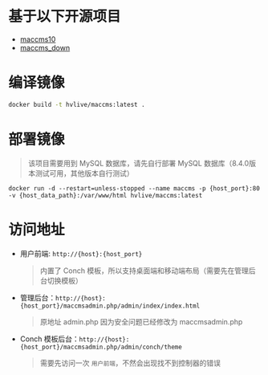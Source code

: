 # 基于以下开源项目

- [maccms10](https://github.com/magicblack/maccms10)
- [maccms_down](https://github.com/magicblack/maccms_down)

# 编译镜像

```sh
docker build -t hvlive/maccms:latest .
```

# 部署镜像

> 该项目需要用到 MySQL 数据库，请先自行部署 MySQL 数据库（8.4.0版本测试可用，其他版本自行测试）

```
docker run -d --restart=unless-stopped --name maccms -p {host_port}:80 -v {host_data_path}:/var/www/html hvlive/maccms:latest
```

# 访问地址

- 用户前端: `http://{host}:{host_port}`

  > 内置了 Conch 模板，所以支持桌面端和移动端布局（需要先在管理后台切换模板）

- 管理后台：`http://{host}:{host_port}/maccmsadmin.php/admin/index/index.html`
  > 原地址 admin.php 因为安全问题已经修改为 maccmsadmin.php

- Conch 模板后台：`http://{host}:{host_port}/maccmsadmin.php/admin/conch/theme`
  > 需要先访问一次 `用户前端`，不然会出现找不到控制器的错误
